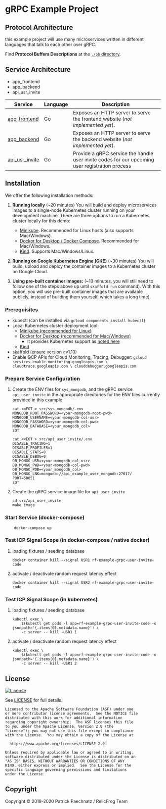 # gRPC Example Project

## Protocol Architecture

this example project will use many microservices written in different languages that talk to each other over gRPC.

Find **Protocol Buffers Descriptions** at the [`./pb` directory](./pb).

## Service Architecture

* app_frontend
* app_backend
* api_usr_invite

| Service                                              | Language      | Description                                                                                                                       |
| ---------------------------------------------------- | ------------- | --------------------------------------------------------------------------------------------------------------------------------- |
| [app_frontend](./src/app_frontend)                   | Go            | Exposes an HTTP server to serve the frontend website (_not implemented yet_).                                                     |
| [app_backend](./src/app_backend)                     | Go            | Exposes an HTTP server to serve the backend website (_not implemented yet_).                                                      |
| [api_usr_invite](./src/api_usr_invite)               | Go            | Provide a gRPC service the handle user invite codes for our upcoming user registration process                                    |

## Installation

We offer the following installation methods:

1. **Running locally** (~20 minutes) You will build
   and deploy microservices images to a single-node Kubernetes cluster running
   on your development machine. There are three options to run a Kubernetes
   cluster locally for this demo:
   - [Minikube](https://github.com/kubernetes/minikube). Recommended for
     Linux hosts (also supports Mac/Windows).
   - [Docker for Desktop / Docker Compose](https://www.docker.com/products/docker-desktop).
     Recommended for Mac/Windows.
   - [Kind](https://kind.sigs.k8s.io). Supports Mac/Windows/Linux.

1. **Running on Google Kubernetes Engine (GKE)** (~30 minutes) You will build,
   upload and deploy the container images to a Kubernetes cluster on Google
   Cloud.

1. **Using pre-built container images:** (~10 minutes, you will still need to
   follow one of the steps above up until `skaffold run` command). With this
   option, you will use pre-built container images that are available publicly,
   instead of building them yourself, which takes a long time).

### Prerequisites

   - kubectl (can be installed via `gcloud components install kubectl`)
   - Local Kubernetes cluster deployment tool:
        - [Minikube (recommended for Linux)](https://kubernetes.io/docs/setup/minikube/)
        - [Docker for Desktop (recommended for Mac/Windows)](https://www.docker.com/products/docker-desktop)
            - It provides Kubernetes support as [noted here](https://docs.docker.com/docker-for-mac/kubernetes/)
        - [Kind](https://github.com/kubernetes-sigs/kind)
   - [skaffold]( https://skaffold.dev/docs/install/) ([ensure version ≥v1.10](https://github.com/GoogleContainerTools/skaffold/releases))
   - Enable GCP APIs for Cloud Monitoring, Tracing, Debugger:
    ```
    gcloud services enable monitoring.googleapis.com \
      cloudtrace.googleapis.com \
      clouddebugger.googleapis.com
    ```
    
### Prepare Service Configuration

1. Create the ENV files for `sys_mongodb`, and the gRPC service `api_user_invite` in the appropriate directories for the ENV files currently provided in this example.
    ```
    cat <<EOT > src/sys_mongodb/.env
    MONGODB_ROOT_PASSWORD=<your-mongodb-root-pwd>
    MONGODB_USERNAME=<your-mongodb-col-usr>
    MONGODB_PASSWORD=<your-mongodb-col-pwd>
    MONGODB_DATABASE=<your_mongodb_col>
    EOT   
    ```
    ```
    cat <<EOT > src/api_user_invite/.env
    DISABLE_TRACING=1
    DISABLE_PROFILER=1
    DISABLE_STATS=0
    DISABLE_DEBUG=0
    DB_MONGO_USR=<your-mongodb-col-usr>
    DB_MONGO_PWD=<your-mongodb-col-pwd>
    DB_MONGO_PDB=<your_mongodb_col>
    DB_MONGO_LNK=mongodb://api_example_user_mongodb:27017/
    PORT=50051
    EOT   
    ```
2. Create the gRPC service image file for `api_user_invite`
    ```
    cd src/api_user_invite
    make image
    ```

### Start Service (docker-compose)
```
    docker-compose up
```

### Test ICP Signal Scope (in docker-compose / native docker)

1. loading fixtures / seeding database
    ```
    docker container kill --signal USR1 rf-example-grpc-user-invite-code
    ```
2. activate / deactivate random request latency effect
    ```
    docker container kill --signal USR2 rf-example-grpc-user-invite-code
    ```

### Test ICP Signal Scope (in kubernetes)

1. loading fixtures / seeding database
    ```
    kubectl exec \
        $(kubectl get pods -l app=rf-example-grpc-user-invite-code -o jsonpath='{.items[0].metadata.name}') \
        -c server -- kill -USR1 1   
    ```
2. activate / deactivate random request latency effect
    ```
    kubectl exec \
        $(kubectl get pods -l app=rf-example-grpc-user-invite-code -o jsonpath='{.items[0].metadata.name}') \
        -c server -- kill -USR1 2
    ```

## License

[![License](https://img.shields.io/badge/License-Apache%202.0-blue.svg)](https://opensource.org/licenses/Apache-2.0) 

See [LICENSE](LICENSE) for full details.

    Licensed to the Apache Software Foundation (ASF) under one
    or more contributor license agreements.  See the NOTICE file
    distributed with this work for additional information
    regarding copyright ownership.  The ASF licenses this file
    to you under the Apache License, Version 2.0 (the
    "License"); you may not use this file except in compliance
    with the License.  You may obtain a copy of the License at

      https://www.apache.org/licenses/LICENSE-2.0

    Unless required by applicable law or agreed to in writing,
    software distributed under the License is distributed on an
    "AS IS" BASIS, WITHOUT WARRANTIES OR CONDITIONS OF ANY
    KIND, either express or implied.  See the License for the
    specific language governing permissions and limitations
    under the License.

## Copyright

Copyright © 2019-2020 Patrick Paechnatz / RelicFrog Team

